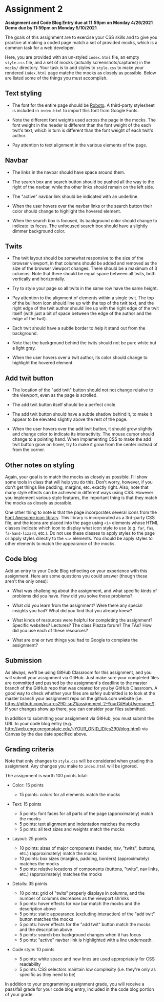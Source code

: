 # Assignment 2

**Assignment and Code Blog Entry due at 11:59pm on Monday 4/26/2021**<br />
**Demo due by 11:59pm on Monday 5/10/2021**

The goals of this assignment are to exercise your CSS skills and to give you practice at making a coded page match a set of provided mocks, which is a common task for a web developer.

Here, you are provided with an un-styled `index.html` file, an empty `style.css` file, and a set of mocks (actually screenshots/captures) in the `mocks/` directory.  Your task is to add styles to `style.css` to make your rendered `index.html` page matche the mocks as closely as possible.  Below are listed some of the things you must accomplish.

## Text styling

* The font for the entire page should be [Roboto](https://fonts.google.com/specimen/Roboto).  A third-party stylesheet is included in `index.html` to import this font from Google Fonts.

* Note the different font weights used across the page in the mocks.  The font weight in the header is different than the font weight of the each twit's text, which in turn is different than the font weight of each twit's author.

* Pay attention to text alignment in the various elements of the page.

## Navbar

* The links in the navbar should have space around them.

* The search box and search button should be pushed all the way to the right of the navbar, while the other links should remain on the left side.

* The "active" navbar link should be indicated with an underline.

* When the user hovers over the navbar links or the search button their color should change to highlight the hovered element.

* When the search box is focused, its background color should change to indicate its focus.  The unfocused search box should have a slightly dimmer background color.

## Twits

* The twit layout should be somewhat responsive to the size of the browser viewport, in that columns should be added and removed as the size of the browser viewport changes.  There should be a maximum of 3 columns.  Note that there should be equal space between all twits, both vertically and horizontally.

* Try to style your page so all twits in the same row have the same height.

* Pay attention to the alignment of elements within a single twit.  The top of the bullhorn icon should line up with the top of the twit text, and the right edge of the twit author should line up with the right edge of the twit itself (with just a bit of space between the edge of the author and the edge of the twit).

* Each twit should have a subtle border to help it stand out from the background.

* Note that the background behind the twits should not be pure white but a light gray.

* When the user hovers over a twit author, its color should change to highlight the hovered element.

## Add twit button

* The location of the "add twit" button should not not change relative to the viewport, even as the page is scrolled.

* The add twit button itself should be a perfect circle.

* The add twit button should have a subtle shadow behind it, to make it appear to be elevated slightly above the rest of the page.

* When the user hovers over the add twit button, it should grow slightly and change color to indicate its interactivity.  The mouse cursor should change to a pointing hand.  When implementing CSS to make the add twit button grow on hover, try to make it grow from the center instead of from the corner.

## Other notes on styling

Again, your goal is to match the mocks as closely as possible.  I'll show some tools in class that will help you do this.  Don't worry, however, if you don't get things like padding, margins, etc. exactly right.  Also, note that many style effects can be achieved in different ways using CSS.  However you implement various style features, the important thing is that they match the mocks as closely as possible.

One other thing to note is that the page incorporates several icons from the [Font Awesome icon library](https://fontawesome.com/icons?d=gallery).  This library is incorporated as a 3rd-party CSS file, and the icons are placed into the page using `<i>` elements whose HTML classes indicate which icon to display what icon style to use (e.g. `far`, `fas`, `fa-hand-lizard`, etc.).  Do not use these classes to apply styles to the page or apply styles directly to the `<i>` elements.  You should be apply styles to other elements to match the appearance of the mocks.

## Code blog

Add an entry to your Code Blog reflecting on your experience with this assignment.  Here are some questions you could answer (though these aren't the only ones):

  * What was challenging about the assignment, and what specific kinds of problems did you have.  How did you solve those problems?

  * What did you learn from the assignment?  Were there any special insights you had?  What did you find that you already knew?

  * What kinds of resources were helpful for completing the assignment?  Specific websites?  Lectures?  The class Piazza forum?  The TAs?  How did you use each of these resources?

  * What are one or two things you had to Google to complete the assignment?

## Submission

As always, we'll be using GitHub Classroom for this assignment, and you will submit your assignment via GitHub.  Just make sure your completed files are committed and pushed by the assignment's deadline to the master branch of the GitHub repo that was created for you by GitHub Classroom.  A good way to check whether your files are safely submitted is to look at the master branch your assignment repo on the github.com website (i.e. https://github.com/osu-cs290-sp21/assignment-2-YourGitHubUsername/). If your changes show up there, you can consider your files submitted.

In addition to submitting your assignment via GitHub, you must submit the URL to your code blog entry (e.g. http://web.engr.oregonstate.edu/~YOUR_ONID_ID/cs290/blog.html) via Canvas by the due date specified above.

## Grading criteria

Note that only changes to `style.css` will be considered when grading this assignment.  Any changes you make to `index.html` will be ignored.

The assignment is worth 100 points total:

* Color: 15 points
  * 15 points: colors for all elements match the mocks

* Text: 15 points
  * 5 points: font faces for all parts of the page (approximately) match the mocks
  * 5 points: text alignment and indentation matches the mocks
  * 5 points: all text sizes and weights match the mocks

* Layout: 25 points
  * 10 points: sizes of major components (header, nav, "twits", buttons, etc.) (approximately) match the mocks
  * 10 points: box sizes (margins, padding, borders) (approximately) matches the mocks
  * 5 points: relative locations of components (buttons, "twits", nav links, etc.) (approximately) matches the mocks

* Details: 35 points
  * 10 points: grid of "twits" properly displays in columns, and the number of columns decreases as the viewport shrinks
  * 5 points: hover effects for nav bar match the mocks and the description above
  * 5 points: static appearance (excluding interaction) of the "add twit" button matches the mocks
  * 5 points: hover effects for the "add twit" button match the mocks and the description above
  * 5 points: search box background changes when it has focus
  * 5 points: "active" navbar link is highlighted with a line underneath.

* Code style: 10 points
  * 5 points: white space and new lines are used appropriately for CSS readability
  * 5 points: CSS selectors maintain low complexity (i.e. they're only as specific as they need to be)

In addition to your programming assignment grade, you will receive a pass/fail grade for your code blog entry, included in the code blog portion of your grade.
